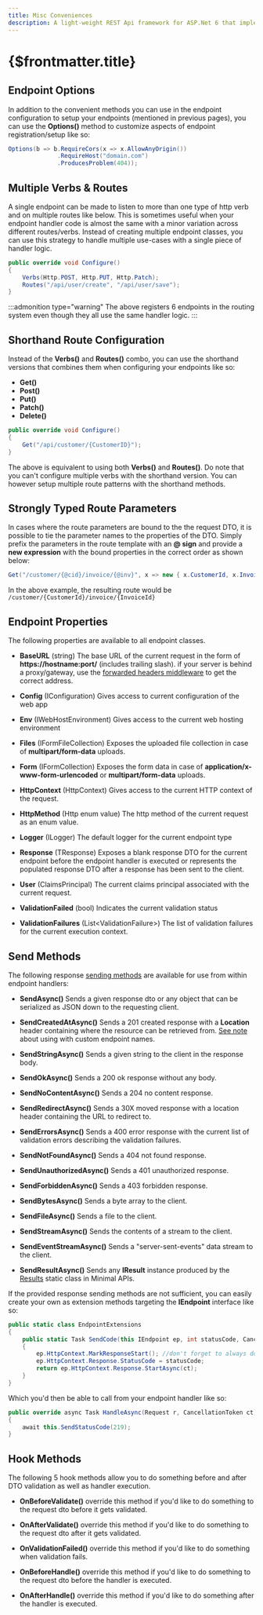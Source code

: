 ```yaml
---
title: Misc Conveniences
description: A light-weight REST Api framework for ASP.Net 6 that implements REPR (Request-Endpoint-Response) Pattern.
---
```


# {$frontmatter.title}

## Endpoint Options

In addition to the convenient methods you can use in the endpoint configuration to setup your endpoints (mentioned in previous pages), you can use the **Options()** method to customize aspects of endpoint registration/setup like so:

```cs | copy | title=MyEndpoint.cs
Options(b => b.RequireCors(x => x.AllowAnyOrigin())
              .RequireHost("domain.com")
              .ProducesProblem(404));
```

## Multiple Verbs & Routes
A single endpoint can be made to listen to more than one type of http verb and on multiple routes like below. This is sometimes useful when your endpoint handler code is almost the same with a minor variation across different routes/verbs. Instead of creating multiple endpoint classes, you can use this strategy to handle multiple use-cases with a single piece of handler logic.
```cs | title=MyEndpoint.cs
public override void Configure()
{
    Verbs(Http.POST, Http.PUT, Http.Patch);
    Routes("/api/user/create", "/api/user/save");
}
```
:::admonition type="warning"
The above registers 6 endpoints in the routing system even though they all use the same handler logic.
:::
## Shorthand Route Configuration

Instead of the **Verbs()** and **Routes()** combo, you can use the shorthand versions that combines them when configuring your endpoints like so:

- **Get()**
- **Post()**
- **Put()**
- **Patch()**
- **Delete()**

```cs | title=MyEndpoint.cs
public override void Configure()
{
    Get("/api/customer/{CustomerID}");
}
```

The above is equivalent to using both **Verbs()** and **Routes()**. Do note that you can't configure multiple verbs with the shorthand version. You can however setup multiple route patterns with the shorthand methods.

## Strongly Typed Route Parameters
In cases where the route parameters are bound to the the request DTO, it is possible to tie the parameter names to the properties of the DTO. Simply prefix the parameters in the route template with an **@ sign** and provide a **new expression** with the bound properties in the correct order as shown below: 
```cs
Get("/customer/{@cid}/invoice/{@inv}", x => new { x.CustomerId, x.InvoiceId });
```
In the above example, the resulting route would be `/customer/{CustomerId}/invoice/{InvoiceId}`

## Endpoint Properties

The following properties are available to all endpoint classes.

- **BaseURL** (string)
The base URL of the current request in the form of **https://hostname:port/** (includes trailing slash). if your server is behind a proxy/gateway, use the [forwarded headers middleware](https://docs.microsoft.com/en-us/aspnet/core/host-and-deploy/proxy-load-balancer?view=aspnetcore-6.0) to get the correct address.

- **Config** (IConfiguration)
Gives access to current configuration of the web app

- **Env** (IWebHostEnvironment)
Gives access to the current web hosting environment

- **Files** (IFormFileCollection)
Exposes the uploaded file collection in case of **multipart/form-data** uploads.

- **Form** (IFormCollection)
Exposes the form data in case of **application/x-www-form-urlencoded** or **multipart/form-data** uploads.

- **HttpContext** (HttpContext)
Gives access to the current HTTP context of the request.

- **HttpMethod** (Http enum value)
The http method of the current request as an enum value.

- **Logger** (ILogger)
The default logger for the current endpoint type

- <span id="tres"/>**Response** (TResponse)
Exposes a blank response DTO for the current endpoint before the endpoint handler is executed or represents the populated response DTO after a response has been sent to the client.

- **User** (ClaimsPrincipal)
The current claims principal associated with the current request.

- **ValidationFailed** (bool)
Indicates the current validation status

- **ValidationFailures** (List&lt;ValidationFailure&gt;)
The list of validation failures for the current execution context.

## Send Methods

The following response [sending methods](https://api-ref.fast-endpoints.com/api/FastEndpoints.Endpoint-2.html#FastEndpoints_Endpoint_2_Routes_System_String___) are available for use from within endpoint handlers:

- **SendAsync()**
Sends a given response dto or any object that can be serialized as JSON down to the requesting client.

- <span id="scat"/>**SendCreatedAtAsync()**
Sends a 201 created response with a **Location** header containing where the resource can be retrieved from. [See note](swagger-support#custom-endpoint-names) about using with custom endpoint names.

- **SendStringAsync()**
Sends a given string to the client in the response body.

- **SendOkAsync()**
Sends a 200 ok response without any body.

- **SendNoContentAsync()**
Sends a 204 no content response.

- **SendRedirectAsync()**
Sends a 30X moved response with a location header containing the URL to redirect to.

- **SendErrorsAsync()**
Sends a 400 error response with the current list of validation errors describing the validation failures.

- **SendNotFoundAsync()**
Sends a 404 not found response.

- **SendUnauthorizedAsync()**
Sends a 401 unauthorized response.

- **SendForbiddenAsync()**
Sends a 403 forbidden response.

- **SendBytesAsync()**
Sends a byte array to the client.

- **SendFileAsync()**
Sends a file to the client.

- **SendStreamAsync()**
Sends the contents of a stream to the client.

- **SendEventStreamAsync()**
Sends a "server-sent-events" data stream to the client.

- **SendResultAsync()**
Sends any **IResult** instance produced by the [Results](https://learn.microsoft.com/en-us/dotnet/api/microsoft.aspnetcore.http.results) static class in Minimal APIs.

If the provided response sending methods are not sufficient, you can easily create your own as extension methods targeting the **IEndpoint** interface like so:
```cs
public static class EndpointExtensions
{
    public static Task SendCode(this IEndpoint ep, int statusCode, CancellationToken ct = default)
    {
        ep.HttpContext.MarkResponseStart(); //don't forget to always do this
        ep.HttpContext.Response.StatusCode = statusCode;
        return ep.HttpContext.Response.StartAsync(ct);
    }
}
```
Which you'd then be able to call from your endpoint handler like so:
```cs
public override async Task HandleAsync(Request r, CancellationToken ct)
{
    await this.SendStatusCode(219);
}
```

## Hook Methods

The following 5 hook methods allow you to do something before and after DTO validation as well as handler execution.

- **OnBeforeValidate()**
override this method if you'd like to do something to the request dto before it gets validated.

- **OnAfterValidate()**
override this method if you'd like to do something to the request dto after it gets validated.

- **OnValidationFailed()**
override this method if you'd like to do something when validation fails.

- **OnBeforeHandle()**
override this method if you'd like to do something to the request dto before the handler is executed.

- **OnAfterHandle()**
override this method if you'd like to do something after the handler is executed.
